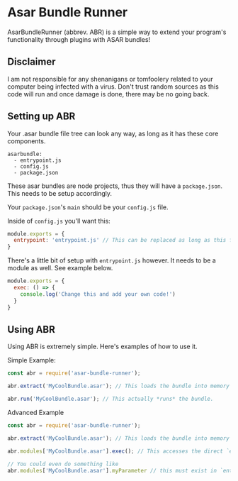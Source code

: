 # Asar Bundle Runner 

AsarBundleRunner (abbrev. ABR) is a simple way to extend your program's functionality through plugins with ASAR bundles!  

## Disclaimer

I am not responsible for any shenanigans or tomfoolery related to your computer being infected with a virus. Don't trust random sources as this code will run and once damage is done, there may be no going back.  

## Setting up ABR

Your .asar bundle file tree can look any way, as long as it has these core components.

```
asarbundle:
  - entrypoint.js
  - config.js
  - package.json
```

These asar bundles are node projects, thus they will have a `package.json`. This needs to be setup accordingly.  

Your `package.json`'s `main` should be your `config.js` file.  

Inside of `config.js` you'll want this:

```js
module.exports = {
  entrypoint: 'entrypoint.js' // This can be replaced as long as this file actually exists.
}
```

There's a little bit of setup with `entrypoint.js` however. It needs to be a module as well. See example below.  

```js
module.exports = {
  exec: () => {
    console.log('Change this and add your own code!')
  }
}
```

## Using ABR

Using ABR is extremely simple. Here's examples of how to use it.  

Simple Example:

```js
const abr = require('asar-bundle-runner');

abr.extract('MyCoolBundle.asar'); // This loads the bundle into memory and extracts it.

abr.run('MyCoolBundle.asar'); // This actually *runs* the bundle.
```

Advanced Example

```js
const abr = require('asar-bundle-runner');

abr.extract('MyCoolBundle.asar'); // This loads the bundle into memory and extracts it.

abr.modules['MyCoolBundle.asar'].exec(); // This accesses the direct `entrypoint.js` contents.

// You could even do something like
abr.modules['MyCoolBundle.asar'].myParameter // this must exist in `entrypoint.js`'s module.exports
```